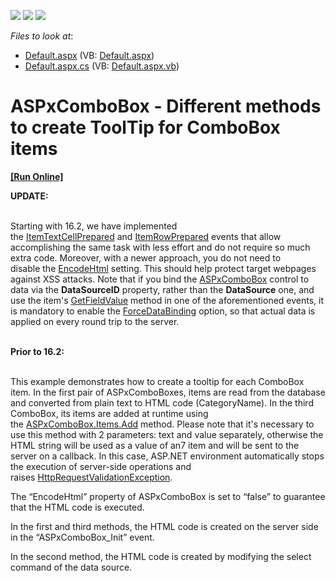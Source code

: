 <!-- default badges list -->
![](https://img.shields.io/endpoint?url=https://codecentral.devexpress.com/api/v1/VersionRange/128530622/12.1.6%2B)
[![](https://img.shields.io/badge/Open_in_DevExpress_Support_Center-FF7200?style=flat-square&logo=DevExpress&logoColor=white)](https://supportcenter.devexpress.com/ticket/details/E20047)
[![](https://img.shields.io/badge/📖_How_to_use_DevExpress_Examples-e9f6fc?style=flat-square)](https://docs.devexpress.com/GeneralInformation/403183)
<!-- default badges end -->
<!-- default file list -->
*Files to look at*:

* [Default.aspx](./CS/WebSite/Default.aspx) (VB: [Default.aspx](./VB/WebSite/Default.aspx))
* [Default.aspx.cs](./CS/WebSite/Default.aspx.cs) (VB: [Default.aspx.vb](./VB/WebSite/Default.aspx.vb))
<!-- default file list end -->
# ASPxComboBox - Different methods to create ToolTip for ComboBox items
<!-- run online -->
**[[Run Online]](https://codecentral.devexpress.com/e20047/)**
<!-- run online end -->


<p><strong>UPDATE:</strong><br><br></p>
<p>Starting with 16.2, we have implemented the <a href="http://help.devexpress.com/#AspNet/DevExpressWebASPxAutoCompleteBoxBase_ItemTextCellPreparedtopic">ItemTextCellPrepared</a> and <a href="http://help.devexpress.com/#AspNet/DevExpressWebASPxAutoCompleteBoxBase_ItemRowPreparedtopic">ItemRowPrepared</a> events that allow accomplishing the same task with less effort and do not require so much extra code. Moreover, with a newer approach, you do not need to disable the <a href="https://documentation.devexpress.com/#AspNet/DevExpressWebASPxButtonEditBase_EncodeHtmltopic">EncodeHtml</a> setting. This should help protect target webpages against XSS attacks. Note that if you bind the <a href="http://help.devexpress.com/#AspNet/clsDevExpressWebASPxComboBoxtopic">ASPxComboBox</a> control to data via the <strong>DataSourceID</strong> property, rather than the <strong>DataSource</strong> one, and use the item's <a href="http://help.devexpress.com/#AspNet/DevExpressWebListEditItemBase_GetFieldValuetopic">GetFieldValue</a> method in one of the aforementioned events, it is mandatory to enable the <a href="http://help.devexpress.com/#AspNet/DevExpressWebASPxAutoCompleteBoxBase_ForceDataBindingtopic">ForceDataBinding</a> option, so that actual data is applied on every round trip to the server.</p>
<p><br><strong>Prior to 16.2:</strong></p>
<p><br>This example demonstrates how to create a tooltip for each ComboBox item. In the first pair of ASPxComboBoxes, items are read from the database and converted from plain text to HTML code (<span title=’Description’>CategoryName</span>). In the third ComboBox, its items are added at runtime using the <a href="https://documentation.devexpress.com/#AspNet/DevExpressWebListEditItemCollection_Addtopic">ASPxComboBox.Items.Add</a> method. Please note that it's necessary to use this method with 2 parameters: text and value separately, otherwise the HTML string will be used as a value of an7 item and will be sent to the server on a callback. In this case, ASP.NET environment automatically stops the execution of server-side operations and raises <a href="http://msdn.microsoft.com/en-us/library/system.web.httprequestvalidationexception.aspx">HttpRequestValidationException</a>.</p>
<p>The “EncodeHtml” property of ASPxComboBox is set to “false” to guarantee that the HTML code is executed.</p>
<p>In the first and third methods, the HTML code is created on the server side in the “ASPxComboBox_Init” event.</p>
<p>In the second method, the HTML code is created by modifying the select command of the data source.</p>

<br/>


